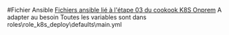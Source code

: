 #Fichier Ansible
[Fichiers ansible lié à l'étape 03 du cookook K8S Onprem](https://www.myprivatelab.tech/kub_cook_03)
A adapter au besoin
Toutes les variables sont dans roles\role_k8s_deploy\defaults\main.yml 